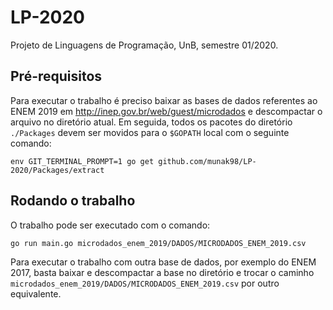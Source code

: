 # LP-2020

Projeto de Linguagens de Programação, UnB, semestre 01/2020.

## Pré-requisitos

Para executar o trabalho é preciso baixar as bases de dados referentes ao ENEM 2019 em http://inep.gov.br/web/guest/microdados e descompactar o arquivo no diretório atual.
Em seguida, todos os pacotes do diretório `./Packages` devem ser movidos para o `$GOPATH` local com o seguinte comando:

```
env GIT_TERMINAL_PROMPT=1 go get github.com/munak98/LP-2020/Packages/extract
```

## Rodando o trabalho

O trabalho pode ser executado com o comando:

```
go run main.go microdados_enem_2019/DADOS/MICRODADOS_ENEM_2019.csv
```

Para executar o trabalho com outra base de dados, por exemplo do ENEM 2017, basta baixar e descompactar a base no diretório e trocar o caminho `microdados_enem_2019/DADOS/MICRODADOS_ENEM_2019.csv` por outro equivalente. 

